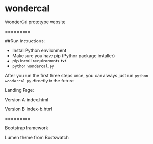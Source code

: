 wondercal
=========

WonderCal prototype website

=========

##Run Instructions:

- Install Python environment
- Make sure you have pip (Python package installer)
- pip install requirements.txt
- `python wondercal.py`

After you run the first three steps once, you can always just run `python wondercal.py` directly in the future.


Landing Page:

Version A: index.html

Version B: index-b.html

=========

Bootstrap framework

Lumen theme from Bootswatch
